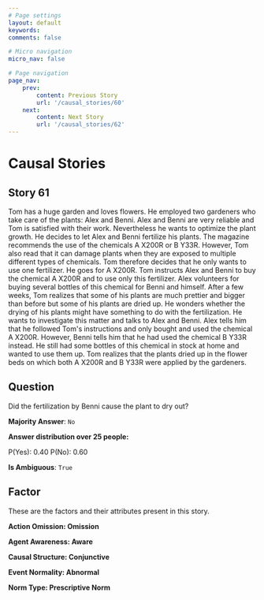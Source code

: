 ```yaml
---
# Page settings
layout: default
keywords:
comments: false

# Micro navigation
micro_nav: false

# Page navigation
page_nav:
    prev:
        content: Previous Story
        url: '/causal_stories/60'
    next:
        content: Next Story
        url: '/causal_stories/62'
---
```

# Causal Stories

## Story 61

<div class='text-hightlight'>
Tom has a huge garden and loves flowers. He employed two gardeners who take care of the plants: Alex and Benni. Alex and Benni are very reliable and Tom is satisfied with their work. Nevertheless he wants to optimize the plant growth. He decides to let Alex and Benni fertilize his plants. The magazine recommends the use of the chemicals A X200R or B Y33R. However, Tom also read that it can damage plants when they are exposed to multiple different types of chemicals. Tom therefore decides that he only wants to use one fertilizer. He goes for A X200R. Tom instructs Alex and Benni to buy the chemical A X200R and to use only this fertilizer. Alex volunteers for buying several bottles of this chemical for Benni and himself. After a few weeks, Tom realizes that some of his plants are much prettier and bigger than before but some of his plants are dried up. He wonders whether the drying of his plants might have something to do with the fertilization. He wants to investigate this matter and talks to Alex and Benni. Alex tells him that he followed Tom's instructions and only bought and used the chemical A X200R. However, Benni tells him that he had used the chemical B Y33R instead. He still had some bottles of this chemical in stock at home and wanted to use them up. Tom realizes that the plants dried up in the flower beds on which both A X200R and B Y33R were applied by the gardeners.
</div>

## Question

<p>
<div class='text-hightlight'>Did the fertilization by Benni cause the plant to dry out?</div>
</p>

**Majority Answer**: <code class="language-plaintext highlighter-rouge">No</code>

**Answer distribution over 25 people:**

<div class="container">
<div class="row">
<div class="col-md-7">
    <div class="slider-container">
        <div class="slider">
            <div class="slider-value" id="sliderValue"></div>
        </div>
        <div class="slider-labels">
            <span id="yesLabel">P(Yes): 0.40</span>
            <span id="noLabel">P(No): 0.60</span>
        </div>
    </div>
</div>
</div>
</div>

**Is Ambiguous**:  <code class="language-plaintext highlighter-rouge">True</code> <!-- False -->

## Factor

These are the factors and their attributes present in this story.


<div class="callout callout--info">
    <p><strong>Action Omission: Omission</strong></p>
</div>

<div class="callout callout--info">
    <p><strong>Agent Awareness: Aware</strong></p>
</div>

<div class="callout callout--info">
    <p><strong>Causal Structure: Conjunctive</strong></p>
</div>

<div class="callout callout--info">
    <p><strong>Event Normality: Abnormal</strong></p>
</div>

<div class="callout callout--info">
    <p><strong>Norm Type: Prescriptive Norm</strong></p>
</div>
